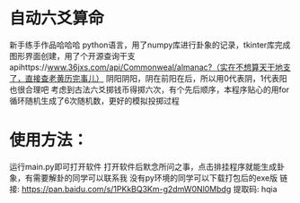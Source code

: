 # 自动六爻算命
新手练手作品哈哈哈
python语言，用了numpy库进行卦象的记录，tkinter库完成图形界面创建，用了个开源查询干支apihttps://www.36jxs.com/api/Commonweal/almanac?（实在不想算天干地支了，直接查老黄历完事儿）
阴阳阴阳，阴在前阳在后，所以用0代表阴，1代表阳也很合理吧
考虑到古法六爻掷钱币得掷六次，有个先后顺序，本程序贴心的用for循环随机生成了6次随机数，更好的模拟投掷过程
# 使用方法：
运行main.py即可打开软件
打开软件后默念所问之事，点击排挂程序就能生成卦象，有需要解卦的同学可以联系我
没有py环境的同学可以下载打包后的exe版
链接: https://pan.baidu.com/s/1PKkBQ3Km-g2dmW0Nl0Mbdg 提取码: hqia
